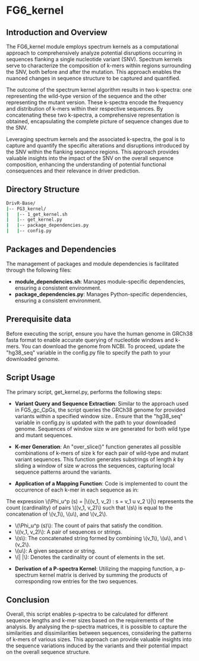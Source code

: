# FG6_kernel

## Introduction and Overview
The FG6_kernel module employs spectrum kernels as a computational approach to comprehensively analyze potential disruptions occurring in sequences flanking a single nucleotide variant (SNV). Spectrum kernels serve to characterize the composition of k-mers within regions surrounding the SNV, both before and after the mutation. This approach enables the nuanced changes in sequence structure to be captured and quantified.

The outcome of the spectrum kernel algorithm results in two k-spectra: one representing the wild-type version of the sequence and the other representing the mutant version. These k-spectra encode the frequency and distribution of k-mers within their respective sequences. By concatenating these two k-spectra, a comprehensive representation is obtained, encapsulating the complete picture of sequence changes due to the SNV.

Leveraging spectrum kernels and the associated k-spectra, the goal is to capture and quantify the specific alterations and disruptions introduced by the SNV within the flanking sequence regions. This approach provides valuable insights into the impact of the SNV on the overall sequence composition, enhancing the understanding of potential functional consequences and their relevance in driver prediction.

## Directory Structure
```bash
DrivR-Base/
|-- FG3_kernel/
|   |-- 1_get_kernel.sh
|   |-- get_kernel.py
|   |-- package_dependencies.py
|   |-- config.py
```

## Packages and Dependencies
The management of packages and module dependencies is facilitated through the following files:

* **module_dependencies.sh**: Manages module-specific dependencies, ensuring a consistent environment.
* **package_dependencies.py**: Manages Python-specific dependencies, ensuring a consistent environment.

## Prerequisite data
Before executing the script, ensure you have the human genome in GRCh38 fasta format to enable accurate querying of nucleotide windows and k-mers. You can download the genome from NCBI. To proceed, update the "hg38_seq" variable in the config.py file to specify the path to your downloaded genome.

## Script Usage
The primary script, get_kernel.py, performs the following steps:

* **Variant Query and Sequence Extraction**: Similar to the approach used in FG5_gc_CpGs, the script queries the GRCh38 genome for provided variants within a specified window size.. Ensure that the "hg38_seq" variable in config.py is updated with the path to your downloaded genome. Sequences of window size w are generated for both wild type and mutant sequences.

* **K-mer Generation**: An "over_slice()" function generates all possible combinations of k-mers of size k for each pair of wild-type and mutant variant sequences. This function generates substrings of length *k* by sliding a window of size *w* across the sequences, capturing local sequence patterns around the variants.

* **Application of a Mapping Function**: Code is implemented to count the occurrence of each k-mer in each sequence as in:

The expression \\(\\Phi_u^p (s) = |\\{(v_1, v_2) : s = v_1 u v_2 \\}|\\) represents the count (cardinality) of pairs \\((v_1, v_2)\\) such that \\(s\\) is equal to the concatenation of \\(v_1\\), \\(u\\), and \\(v_2\\).

- \\(\\Phi_u^p (s)\\): The count of pairs that satisfy the condition.
- \\((v_1, v_2)\\): A pair of sequences or strings.
- \\(s\\): The concatenated string formed by combining \\(v_1\\), \\(u\\), and \\(v_2\\).
- \\(u\\): A given sequence or string.
- \\(| |\\): Denotes the cardinality or count of elements in the set.

* **Derivation of a P-spectra Kernel**: Utilizing the mapping function, a p-spectrum kernel matrix is derived by summing the products of corresponding row entries for the two sequences.

## Conclusion
Overall, this script enables p-spectra to be calculated for different sequence lengths and k-mer sizes based on the requirements of the analysis.
By analysing the p-spectra matrices, it is possible to capture the similarities and dissimilarities between sequences, considering the patterns of k-mers of various sizes. This approach can provide valuable insights into the sequence variations induced by the variants and their potential impact on the overall sequence structure.

  
